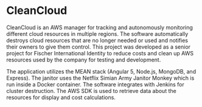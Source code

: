 # CleanCloud

  CleanCloud is an AWS manager for tracking and autonomously monitoring different cloud resources in
multiple regions. The software automatically destroys cloud resources that are no longer needed
or used and notifies their owners to give them control. This project was developed as a senior
project for Fischer International Identity to reduce costs and clean up AWS resources used by
the company for testing and development.

  The application utilizes the MEAN stack (Angular 5, Node.js, MongoDB, and Express). The janitor
uses the Netflix Simian Army Janitor Monkey which is run inside a Docker container. The software
integrates with Jenkins for cluster destruction. The AWS SDK is used to retrieve data about the
resources for display and cost calculations.
